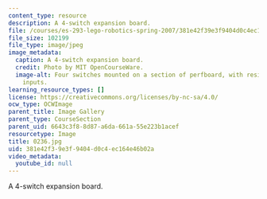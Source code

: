 ```yaml
---
content_type: resource
description: A 4-switch expansion board.
file: /courses/es-293-lego-robotics-spring-2007/381e42f39e3f9404d0c4ec164e46b02a_0236.jpg
file_size: 102199
file_type: image/jpeg
image_metadata:
  caption: A 4-switch expansion board.
  credit: Photo by MIT OpenCourseWare.
  image-alt: Four switches mounted on a section of perfboard, with resistors and sensor
    inputs.
learning_resource_types: []
license: https://creativecommons.org/licenses/by-nc-sa/4.0/
ocw_type: OCWImage
parent_title: Image Gallery
parent_type: CourseSection
parent_uid: 6643c3f8-8d87-a6da-661a-55e223b1acef
resourcetype: Image
title: 0236.jpg
uid: 381e42f3-9e3f-9404-d0c4-ec164e46b02a
video_metadata:
  youtube_id: null
---
```

A 4-switch expansion board.